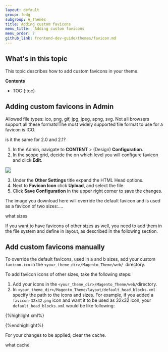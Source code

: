 ```yaml
---
layout: default  
group: fedg 
subgroup: A_Themes
title: Adding custom favicons
menu_title:  Adding custom favicons
menu_order: 7
github_link: frontend-dev-guide/themes/favicon.md
---
```

<h2 id="favicon-intro">What's in this topic</h2>

This topic describes how to add custom favicons in your theme.

**Contents**

* TOC
{:toc}

## Adding custom favicons in Admin

Allowed file types: ico, png, gif, jpg, jpeg, apng, svg. Not all browsers support all these formats!The most widely supported file format to use for a favicon is ICO. 

<p class="q">is it the same for 2.0 and 2.1?</p>

1. In the Admin, navigate to **CONTENT** > (Design) **Configuration**.
2. In the scope grid, decide the on which level you will configure favicon and click **Edit**.
<div>
    <img style="border: 1px solid #ABABAB" src="{{site.baseurl}}common/images/favicon_2.png">
</div>

3. Under the **Other Settings** title expand the HTML Head options.
4. Next to **Favicon Icon** click **Upload**, and select the file.
5. Click **Save Configuration** in the upper right corner to save the changes.

The image you download here will override the default favicon and is used as a favicon of two sizes:....

<p class="q">what sizes</p>

If you want to have favicons of other sizes as well, you need to add them in the file system and define in layout, as described in the following section.

## Add custom favicons manually

To override the default favicons, used in a and b sizes, add your custom `favicon.ico` in the `<your_theme_dir>/Magento_Theme/web/ `directory. 


To add favicon icons of other sizes, take the following steps:

1. Add your icons in the `<your_theme_dir>/Magento_Theme/web/`directory.
2. In `<your_theme_dir>/Magento_Theme/layout/default_head_blocks.xml` specify the path to the icons and sizes. 
For example, if you added a `favicon-32x32.png` icon and want it to be used as 32x32 icon, your `default_head_blocks.xml` would be like following:

{%highlight xml%}
<page xmlns:xsi="http://www.w3.org/2001/XMLSchema-instance" xsi:noNamespaceSchemaLocation="urn:magento:framework:View/Layout/etc/page_configuration.xsd">
    <head>
        <link src="Magento_Theme::favicon-32x32.png" rel="icon" sizes="32x32" />
    </head>
</page>

{%endhighlight%}

For your changes to be applied, clear the cache.

<p class="q">what cache</p>